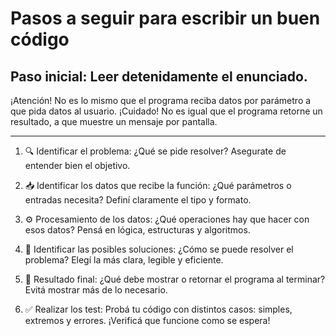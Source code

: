 # Pasos a seguir para escribir un buen código

## Paso inicial: Leer detenidamente el enunciado.
¡Atención! No es lo mismo que el programa reciba datos por parámetro a que pida datos al usuario.
¡Cuidado! No es igual que el programa retorne un resultado, a que muestre un mensaje por pantalla.


------------------------------------
1. 🔍 Identificar el problema:
¿Qué se pide resolver? Asegurate de entender bien el objetivo.


2. 📥 Identificar los datos que recibe la función:
¿Qué parámetros o entradas necesita? Definí claramente el tipo y formato.


3. ⚙ Procesamiento de los datos:
¿Qué operaciones hay que hacer con esos datos? Pensá en lógica, estructuras y algoritmos.


4. 🧠 Identificar las posibles soluciones:
¿Cómo se puede resolver el problema? Elegí la más clara, legible y eficiente.


5. 🎯 Resultado final:
¿Qué debe mostrar o retornar el programa al terminar? Evitá mostrar más de lo necesario.


6. ✅ Realizar los test:
Probá tu código con distintos casos: simples, extremos y errores.
¡Verificá que funcione como se espera!